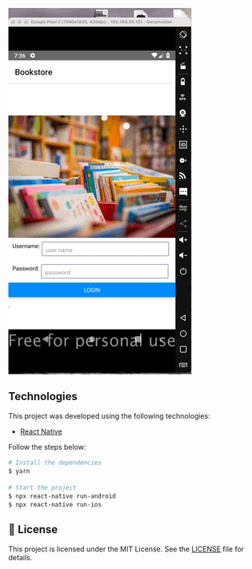 ![](https://github.com/nativuks/bookstore/blob/master/assets/bookstore.gif)

## Technologies

This project was developed using the following technologies:

- [React Native](https://reactnative.dev/)

Follow the steps below:

```bash
# Install the dependencies
$ yarn

# Start the project
$ npx react-native run-android
$ npx react-native run-ios
```

## 📝 License

This project is licensed under the MIT License. See the [LICENSE](LICENSE.md) file for details.
